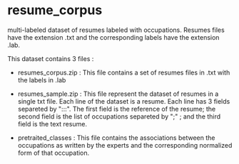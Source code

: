 # resume_corpus
multi-labeled dataset of resumes labeled with occupations. Resumes files have the extension .txt and the corresponding labels have the extension .lab.

This dataset contains 3 files :
- resumes_corpus.zip : This file contains a set of resumes files in .txt with the labels in .lab
- resumes_sample.zip : This file represent the dataset of resumes in a single txt file. Each line of the dataset is a resume. Each line has 3 fields separeted by ":::". The first field is the reference of the resume; the second field is the list of occupations separeted by ";" ; and the third field is the text resume.

- pretraited_classes : This file contains the associations between the occupations as written by the experts and the corresponding normalized form of that occupation.
